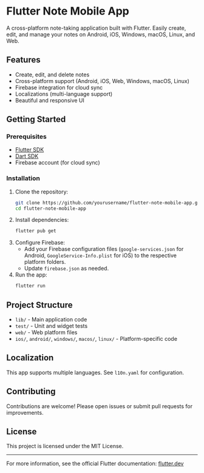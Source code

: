 # Flutter Note Mobile App

A cross-platform note-taking application built with Flutter. Easily create, edit, and manage your notes on Android, iOS, Windows, macOS, Linux, and Web.

## Features

- Create, edit, and delete notes
- Cross-platform support (Android, iOS, Web, Windows, macOS, Linux)
- Firebase integration for cloud sync
- Localizations (multi-language support)
- Beautiful and responsive UI

## Getting Started

### Prerequisites

- [Flutter SDK](https://flutter.dev/docs/get-started/install)
- [Dart SDK](https://dart.dev/get-dart)
- Firebase account (for cloud sync)

### Installation

1. Clone the repository:
   ```sh
   git clone https://github.com/yourusername/flutter-note-mobile-app.git
   cd flutter-note-mobile-app
   ```
2. Install dependencies:
   ```sh
   flutter pub get
   ```
3. Configure Firebase:
   - Add your Firebase configuration files (`google-services.json` for Android, `GoogleService-Info.plist` for iOS) to the respective platform folders.
   - Update `firebase.json` as needed.
4. Run the app:
   ```sh
   flutter run
   ```

## Project Structure

- `lib/` - Main application code
- `test/` - Unit and widget tests
- `web/` - Web platform files
- `ios/`, `android/`, `windows/`, `macos/`, `linux/` - Platform-specific code

## Localization

This app supports multiple languages. See `l10n.yaml` for configuration.

## Contributing

Contributions are welcome! Please open issues or submit pull requests for improvements.

## License

This project is licensed under the MIT License.

---

For more information, see the official Flutter documentation: [flutter.dev](https://flutter.dev/)
